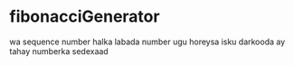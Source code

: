 # fibonacciGenerator
wa sequence number halka labada number ugu horeysa isku darkooda ay tahay numberka sedexaad
